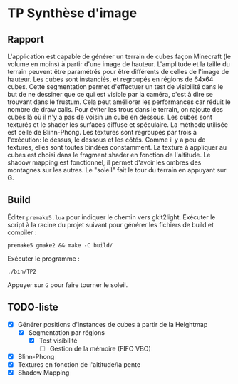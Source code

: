 # TP Synthèse d'image
## Rapport
L'application est capable de générer un terrain de cubes façon Minecraft (le volume en moins)
à partir d'une image de hauteur. L'amplitude et la taille du terrain peuvent être paramétrés
pour être différents de celles de l'image de hauteur.
Les cubes sont instanciés, et regroupés en régions de 64x64 cubes. Cette segmentation permet
d'effectuer un test de visibilité dans le but de ne dessiner que ce qui est visible par la
caméra, c'est à dire se trouvant dans le frustum. Cela peut améliorer les performances car
réduit le nombre de draw calls. Pour éviter les trous dans le terrain, on rajoute des cubes
là où il n'y a pas de voisin un cube en dessous.
Les cubes sont texturés et le shader les surfaces diffuse et spéculaire. La méthode utilisée
est celle de Blinn-Phong. Les textures sont regroupés par trois à l'exécution: le dessus, le
dessous et les côtés. Comme il y a peu de textures, elles sont toutes bindées constamment.
La texture à appliquer au cubes est choisi dans le fragment shader en fonction de l'altitude.
Le shadow mapping est fonctionnel, il permet d'avoir les ombres des montagnes sur les autres.
Le "soleil" fait le tour du terrain en appuyant sur G.

## Build
Éditer `premake5.lua` pour indiquer le chemin vers gkit2light.
Exécuter le script à la racine du projet suivant pour générer les fichiers de build et compiler :
```shell
premake5 gmake2 && make -C build/
```
Exécuter le programme :
```shell
./bin/TP2
```

Appuyer sur `G` pour faire tourner le soleil.

## TODO-liste
- [x] Générer positions d'instances de cubes à partir de la Heightmap
  - [x] Segmentation par régions
    - [x] Test visibilité
      - [ ] Gestion de la mémoire (FIFO VBO)
- [x] Blinn-Phong
- [x] Textures en fonction de l'altitude/la pente
- [x] Shadow Mapping
